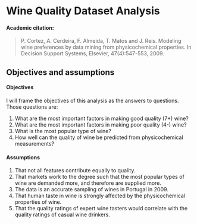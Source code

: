 # Wine Quality Dataset Analysis

#### Academic citation: 
>P. Cortez, A. Cerdeira, F. Almeida, T. Matos and J. Reis.
>Modeling wine preferences by data mining from physicochemical properties. In Decision Support Systems, Elsevier, 47(4):547-553, 2009.

## Objectives and assumptions
#### Objectives
I will frame the objectives of this analysis as the answers to questions. Those questions are: 
1. What are the most important factors in making good quality (7+) wine? 
2. What are the most important factors in making poor quality (4-) wine?
3. What is the most popular type of wine? 
4. How well can the quality of wine be predicted from physicochemical measurements?

#### Assumptions
1. That not all features contribute equally to quality. 
2. That markets work to the degree such that the most popular types of wine are demanded more, and therefore are supplied more. 
3. The data is an accurate sampling of wines in Portugal in 2009. 
4. That human taste in wine is strongly affected by the physicochemical properties of wine. 
5. That the quality ratings of expert wine tasters would correlate with the quality ratings of casual wine drinkers. 


